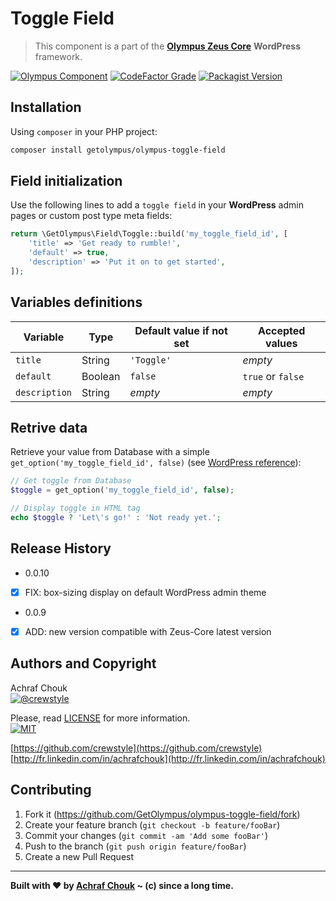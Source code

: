 # Toggle Field
> This component is a part of the [**Olympus Zeus Core**][zeus-url] **WordPress** framework.

[![Olympus Component][olympus-image]][olympus-url]
[![CodeFactor Grade][codefactor-image]][codefactor-url]
[![Packagist Version][packagist-image]][packagist-url]

## Installation

Using `composer` in your PHP project:

```sh
composer install getolympus/olympus-toggle-field
```

## Field initialization

Use the following lines to add a `toggle field` in your **WordPress** admin pages or custom post type meta fields:

```php
return \GetOlympus\Field\Toggle::build('my_toggle_field_id', [
    'title' => 'Get ready to rumble!',
    'default' => true,
    'description' => 'Put it on to get started',
]);
```

## Variables definitions

| Variable      | Type    | Default value if not set | Accepted values |
| ------------- | ------- | ------------------------ | --------------- |
| `title`       | String  | `'Toggle'` | *empty* |
| `default`     | Boolean | `false` | `true` or `false` |
| `description` | String  | *empty* | *empty* |

## Retrive data

Retrieve your value from Database with a simple `get_option('my_toggle_field_id', false)` (see [WordPress reference][getoption-url]):

```php
// Get toggle from Database
$toggle = get_option('my_toggle_field_id', false);

// Display toggle in HTML tag
echo $toggle ? 'Let\'s go!' : 'Not ready yet.';
```

## Release History

* 0.0.10
- [x] FIX: box-sizing display on default WordPress admin theme

* 0.0.9
- [x] ADD: new version compatible with Zeus-Core latest version

## Authors and Copyright

Achraf Chouk  
[![@crewstyle][twitter-image]][twitter-url]

Please, read [LICENSE][license-blob] for more information.  
[![MIT][license-image]][license-url]

[https://github.com/crewstyle](https://github.com/crewstyle)  
[http://fr.linkedin.com/in/achrafchouk](http://fr.linkedin.com/in/achrafchouk)

## Contributing

1. Fork it (<https://github.com/GetOlympus/olympus-toggle-field/fork>)
2. Create your feature branch (`git checkout -b feature/fooBar`)
3. Commit your changes (`git commit -am 'Add some fooBar'`)
4. Push to the branch (`git push origin feature/fooBar`)
5. Create a new Pull Request

---

**Built with ♥ by [Achraf Chouk](http://github.com/crewstyle "Achraf Chouk") ~ (c) since a long time.**

<!-- links & imgs dfn's -->
[olympus-image]: https://img.shields.io/badge/for-Olympus-44cc11.svg?style=flat-square
[olympus-url]: https://github.com/GetOlympus
[zeus-url]: https://github.com/GetOlympus/Zeus-Core
[codefactor-image]: https://www.codefactor.io/repository/github/GetOlympus/olympus-toggle-field/badge?style=flat-square
[codefactor-url]: https://www.codefactor.io/repository/github/getolympus/olympus-toggle-field
[getoption-url]: https://developer.wordpress.org/reference/functions/get_option/
[license-blob]: https://github.com/GetOlympus/olympus-toggle-field/blob/master/LICENSE
[license-image]: https://img.shields.io/badge/license-MIT_License-blue.svg?style=flat-square
[license-url]: http://opensource.org/licenses/MIT
[packagist-image]: https://img.shields.io/packagist/v/getolympus/olympus-toggle-field.svg?style=flat-square
[packagist-url]: https://packagist.org/packages/getolympus/olympus-toggle-field
[twitter-image]: https://img.shields.io/badge/crewstyle-blue.svg?style=social&logo=twitter
[twitter-url]: http://twitter.com/crewstyle